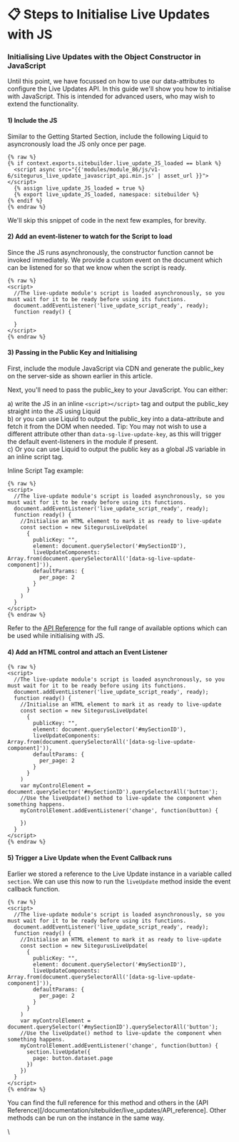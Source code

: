 # 📋 Steps to Initialise Live Updates with JS

### Initialising Live Updates with the Object Constructor in JavaScript <a href="#initialising-live-updates-with-the-object-constructor-in-javascript" id="initialising-live-updates-with-the-object-constructor-in-javascript"></a>

Until this point, we have focussed on how to use our data-attributes to configure the Live Updates API. In this guide we'll show you how to initialise with JavaScript. This is intended for advanced users, who may wish to extend the functionality.

#### 1) Include the JS <a href="#id-1-include-the-js" id="id-1-include-the-js"></a>

Similar to the Getting Started Section, include the following Liquid to asyncronously load the JS only once per page.

```liquid
{% raw %}
{% if context.exports.sitebuilder.live_update_JS_loaded == blank %}
  <script async src="{{'modules/module_86/js/v1-6/sitegurus_live_update_javascript_api.min.js' | asset_url }}"></script>
  {% assign live_update_JS_loaded = true %}
  {% export live_update_JS_loaded, namespace: sitebuilder %}
{% endif %}
{% endraw %}
```

We'll skip this snippet of code in the next few examples, for brevity.

#### 2) Add an event-listener to watch for the Script to load <a href="#id-2-add-an-eventlistener-to-watch-for-the-script-to-load" id="id-2-add-an-eventlistener-to-watch-for-the-script-to-load"></a>

Since the JS runs asynchronously, the constructor function cannot be invoked immediately. We provide a custom event on the document which can be listened for so that we know when the script is ready.

```liquid
{% raw %}
<script>
  //The live-update module's script is loaded asynchronously, so you must wait for it to be ready before using its functions.
  document.addEventListener('live_update_script_ready', ready);
  function ready() {

  }
</script>
{% endraw %}
```

#### 3) Passing in the Public Key and Initialising <a href="#id-3-passing-in-the-public-key-and-initialising" id="id-3-passing-in-the-public-key-and-initialising"></a>

First, include the module JavaScript via CDN and generate the public\_key on the server-side as shown earlier in this article.

Next, you'll need to pass the public\_key to your JavaScript. You can either:

a) write the JS in an inline `<script></script>` tag and output the public\_key straight into the JS using Liquid\
b) or you can use Liquid to output the public\_key into a data-attribute and fetch it from the DOM when needed. Tip: You may not wish to use a different attribute other than `data-sg-live-update-key`, as this will trigger the default event-listeners in the module if present.\
c) Or you can use Liquid to output the public key as a global JS variable in an inline script tag.

Inline Script Tag example:

```liquid
{% raw %}
<script>
  //The live-update module's script is loaded asynchronously, so you must wait for it to be ready before using its functions.
  document.addEventListener('live_update_script_ready', ready);
  function ready() {
    //Initialise an HTML element to mark it as ready to live-update
    const section = new SitegurusLiveUpdate(
      {
        publicKey: "",
        element: document.querySelector('#mySectionID'),
        liveUpdateComponents: Array.from(document.querySelectorAll('[data-sg-live-update-component]')),
        defaultParams: {
          per_page: 2
        }
      }
    )
  }
</script>
{% endraw %}
```

Refer to the [API Reference](https://www.sitegurus.io/documentation/sitebuilder/live\_updates/API\_reference) for the full range of available options which can be used while initialising with JS.

#### 4) Add an HTML control and attach an Event Listener <a href="#id-4-add-an-html-control-and-attach-an-event-listener" id="id-4-add-an-html-control-and-attach-an-event-listener"></a>

```liquid
{% raw %}
<script>
  //The live-update module's script is loaded asynchronously, so you must wait for it to be ready before using its functions.
  document.addEventListener('live_update_script_ready', ready);
  function ready() {
    //Initialise an HTML element to mark it as ready to live-update
    const section = new SitegurusLiveUpdate(
      {
        publicKey: "",
        element: document.querySelector('#mySectionID'),
        liveUpdateComponents: Array.from(document.querySelectorAll('[data-sg-live-update-component]')),
        defaultParams: {
          per_page: 2
        }
      }
    )
    var myControlElement = document.querySelector('#mySectionID').querySelectorAll('button');
    //Use the liveUpdate() method to live-update the component when something happens.
    myControlElement.addEventListener('change', function(button) {

    })
  }
</script>
{% endraw %}
```

#### 5) Trigger a Live Update when the Event Callback runs <a href="#id-5-trigger-a-live-update-when-the-event-callback-runs" id="id-5-trigger-a-live-update-when-the-event-callback-runs"></a>

Earlier we stored a reference to the Live Update instance in a variable called `section`. We can use this now to run the `liveUpdate` method inside the event callback function.

```liquid
{% raw %}
<script>
  //The live-update module's script is loaded asynchronously, so you must wait for it to be ready before using its functions.
  document.addEventListener('live_update_script_ready', ready);
  function ready() {
    //Initialise an HTML element to mark it as ready to live-update
    const section = new SitegurusLiveUpdate(
      {
        publicKey: "",
        element: document.querySelector('#mySectionID'),
        liveUpdateComponents: Array.from(document.querySelectorAll('[data-sg-live-update-component]')),
        defaultParams: {
          per_page: 2
        }
      }
    )
    var myControlElement = document.querySelector('#mySectionID').querySelectorAll('button');
    //Use the liveUpdate() method to live-update the component when something happens.
    myControlElement.addEventListener('change', function(button) {
      section.liveUpdate({
        page: button.dataset.page
      })
    })
  }
</script>
{% endraw %}
```

You can find the full reference for this method and others in the (API Reference)\[/documentation/sitebuilder/live\_updates/API\_reference]. Other methods can be run on the instance in the same way.

\
